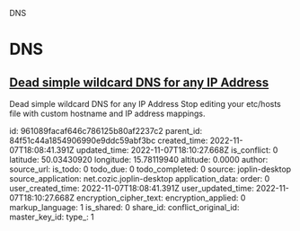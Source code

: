 DNS

# DNS

## [**Dead simple wildcard DNS for any IP Address**](https://nip.io/)
Dead simple wildcard DNS for any IP Address
Stop editing your etc/hosts file with custom hostname and IP address mappings.

id: 961089facaf646c786125b80af2237c2
parent_id: 84f51c44a1854906990e9ddc59abf3bc
created_time: 2022-11-07T18:08:41.391Z
updated_time: 2022-11-07T18:10:27.668Z
is_conflict: 0
latitude: 50.03430920
longitude: 15.78119940
altitude: 0.0000
author: 
source_url: 
is_todo: 0
todo_due: 0
todo_completed: 0
source: joplin-desktop
source_application: net.cozic.joplin-desktop
application_data: 
order: 0
user_created_time: 2022-11-07T18:08:41.391Z
user_updated_time: 2022-11-07T18:10:27.668Z
encryption_cipher_text: 
encryption_applied: 0
markup_language: 1
is_shared: 0
share_id: 
conflict_original_id: 
master_key_id: 
type_: 1